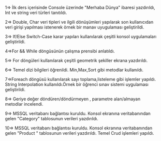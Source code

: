 1=> İlk ders içerisinde Console üzerinde "Merhaba Dünya" ibaresi yazdırıldı, Int ve string veri türleri tanıtıldı.

2=> Double, Char veri tipleri ve ilgili dönüşümleri yapılarak son kullanıcıdan veri girişi yapılması istenerek örnek bir manav uyugulaması geliştirildi.

3=> If/Else Switch-Case karar yapıları kullanılarak çeşitli konsol uygulamaları geliştirildi.

4=>For && While döngüsünün çalışma prensibi anlatıldı.

5=> For döngüleri kullanılarak çeşitli geometrik şekiller ekrana yazdırıldı.

6=> Temel dizi bilgileri öğrenildi. Min,Max,Sort gibi metodlar kullanıldı.

7=>Foreach döngüsü kullanılarak sayı toplama,listeleme gibi işlemler yapıldı. String Interpolation kullanıldı.Örnek bir öğrenci sınav sistemi uygulaması geliştirildi.

8=> Geriye değer döndüren/döndürmeyen , parametre alan/almayan metodlar incelendi.

9=> MSSQL veritabanı bağlantısı kuruldu. Konsol ekranına veritabanından gelen "Category" tablosunun verileri yazdırıldı.

10=> MSSQL veritabanı bağlantısı kuruldu. Konsol ekranına veritabanından gelen "Product " tablosunun verileri yazdırıldı. Temel Crud işlemleri yapıldı. 


